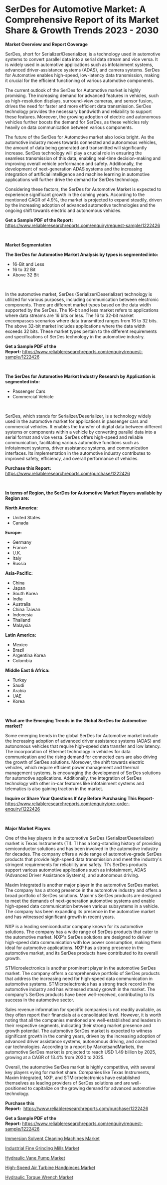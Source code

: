 <p><h1>SerDes for Automotive Market: A Comprehensive Report of its Market Share & Growth Trends 2023 - 2030</h1></p><p><strong>Market Overview and Report Coverage</strong></p>
<p><p>SerDes, short for Serializer/Deserializer, is a technology used in automotive systems to convert parallel data into a serial data stream and vice versa. It is widely used in automotive applications such as infotainment systems, advanced driver-assistance systems (ADAS), and camera systems. SerDes for Automotive enables high-speed, low-latency data transmission, making it crucial for the efficient functioning of various automotive components.</p><p>The current outlook of the SerDes for Automotive market is highly promising. The increasing demand for advanced features in vehicles, such as high-resolution displays, surround-view cameras, and sensor fusion, drives the need for faster and more efficient data transmission. SerDes technology provides the necessary bandwidth and reliability to support these features. Moreover, the growing adoption of electric and autonomous vehicles further boosts the demand for SerDes, as these vehicles rely heavily on data communication between various components.</p><p>The future of the SerDes for Automotive market also looks bright. As the automotive industry moves towards connected and autonomous vehicles, the amount of data being generated and transmitted will significantly increase. SerDes technology will play a crucial role in ensuring the seamless transmission of this data, enabling real-time decision-making and improving overall vehicle performance and safety. Additionally, the development of next-generation ADAS systems and the increasing integration of artificial intelligence and machine learning in automotive applications will further drive the demand for SerDes technology.</p><p>Considering these factors, the SerDes for Automotive Market is expected to experience significant growth in the coming years. According to the mentioned CAGR of 4.9%, the market is projected to expand steadily, driven by the increasing adoption of advanced automotive technologies and the ongoing shift towards electric and autonomous vehicles.</p></p>
<p><strong>Get a Sample PDF of the Report:</strong> <a href="https://www.reliableresearchreports.com/enquiry/request-sample/1222426">https://www.reliableresearchreports.com/enquiry/request-sample/1222426</a></p>
<p>&nbsp;</p>
<p><strong>Market Segmentation</strong></p>
<p><strong>The SerDes for Automotive Market Analysis by types is segmented into:</strong></p>
<p><ul><li>16-Bit and Less</li><li>16 to 32 Bit</li><li>Above 32 Bit</li></ul></p>
<p>&nbsp;</p>
<p><p>In the automotive market, SerDes (Serializer/Deserializer) technology is utilized for various purposes, including communication between electronic components. There are different market types based on the data width supported by the SerDes. The 16-bit and less market refers to applications where data streams are 16 bits or less. The 16 to 32-bit market encompasses scenarios where data transmitted ranges from 16 to 32 bits. The above 32-bit market includes applications where the data width exceeds 32 bits. These market types pertain to the different requirements and specifications of SerDes technology in the automotive industry.</p></p>
<p><strong>Get a Sample PDF of the Report:</strong>&nbsp;<a href="https://www.reliableresearchreports.com/enquiry/request-sample/1222426">https://www.reliableresearchreports.com/enquiry/request-sample/1222426</a></p>
<p>&nbsp;</p>
<p><strong>The SerDes for Automotive Market Industry Research by Application is segmented into:</strong></p>
<p><ul><li>Passenger Cars</li><li>Commercial Vehicle</li></ul></p>
<p>&nbsp;</p>
<p><p>SerDes, which stands for Serializer/Deserializer, is a technology widely used in the automotive market for applications in passenger cars and commercial vehicles. It enables the transfer of digital data between different systems or components within a vehicle by converting parallel data into a serial format and vice versa. SerDes offers high-speed and reliable communication, facilitating various automotive functions such as infotainment systems, driver assistance systems, and communication interfaces. Its implementation in the automotive industry contributes to improved safety, efficiency, and overall performance of vehicles.</p></p>
<p><strong>Purchase this Report:</strong>&nbsp; <a href="https://www.reliableresearchreports.com/purchase/1222426">https://www.reliableresearchreports.com/purchase/1222426</a></p>
<p>&nbsp;</p>
<p><strong>In terms of Region, the SerDes for Automotive Market Players available by Region are:</strong></p>
<p>
    <p> <strong> North America: </strong>
        <ul>
            <li>United States</li>
            <li>Canada</li>
        </ul>
        </p> 
    <p> <strong> Europe: </strong>
        <ul>
            <li>Germany</li>
            <li>France</li>
            <li>U.K.</li>
            <li>Italy</li>
            <li>Russia</li>
        </ul>
        </p> 
    <p> <strong> Asia-Pacific: </strong>
        <ul>
            <li>China</li>
            <li>Japan</li>
            <li>South Korea</li>
            <li>India</li>
            <li>Australia</li>
            <li>China Taiwan</li>
            <li>Indonesia</li>
            <li>Thailand</li>
            <li>Malaysia</li>
        </ul>
        </p> 
    <p> <strong> Latin America: </strong>
        <ul>
            <li>Mexico</li>
            <li>Brazil</li>
            <li>Argentina Korea</li>
            <li>Colombia</li>
        </ul>
        </p> 
    <p> <strong> Middle East & Africa: </strong>
        <ul>
            <li>Turkey</li>
            <li>Saudi</li>
            <li>Arabia</li>
            <li>UAE</li>
            <li>Korea</li>
        </ul>
    </p>
    </p>
<p>&nbsp;</p>
<p><strong>What are the Emerging Trends in the Global SerDes for Automotive market?</strong></p>
<p><p>Some emerging trends in the global SerDes for Automotive market include the increasing adoption of advanced driver assistance systems (ADAS) and autonomous vehicles that require high-speed data transfer and low latency. The incorporation of Ethernet technology in vehicles for data communication and the rising demand for connected cars are also driving the growth of SerDes solutions. Moreover, the shift towards electric vehicles, which require efficient power management and thermal management systems, is encouraging the development of SerDes solutions for automotive applications. Additionally, the integration of SerDes technology with other in-car features like infotainment systems and telematics is also gaining traction in the market.</p></p>
<p><strong>Inquire or Share Your Questions If Any Before Purchasing This Report</strong>- <a href="https://www.reliableresearchreports.com/enquiry/pre-order-enquiry/1222426">https://www.reliableresearchreports.com/enquiry/pre-order-enquiry/1222426</a></p>
<p>&nbsp;</p>
<p><strong>Major Market Players</strong></p>
<p><p>One of the key players in the automotive SerDes (Serializer/Deserializer) market is Texas Instruments (TI). TI has a long-standing history of providing semiconductor solutions and has been involved in the automotive industry for decades. The company offers a wide range of automotive-grade SerDes products that provide high-speed data transmission and meet the industry's stringent requirements for reliability and safety. TI's SerDes products support various automotive applications such as infotainment, ADAS (Advanced Driver Assistance Systems), and autonomous driving.</p><p>Maxim Integrated is another major player in the automotive SerDes market. The company has a strong presence in the automotive industry and offers a broad portfolio of SerDes solutions. Maxim's SerDes products are designed to meet the demands of next-generation automotive systems and enable high-speed data communication between various subsystems in a vehicle. The company has been expanding its presence in the automotive market and has witnessed significant growth in recent years.</p><p>NXP is a leading semiconductor company known for its automotive solutions. The company has a wide range of SerDes products that cater to the automotive market. NXP's SerDes solutions are designed to deliver high-speed data communication with low power consumption, making them ideal for automotive applications. NXP has a strong presence in the automotive market, and its SerDes products have contributed to its overall growth.</p><p>STMicroelectronics is another prominent player in the automotive SerDes market. The company offers a comprehensive portfolio of SerDes products that address the increasing need for high-speed data communication in automotive systems. STMicroelectronics has a strong track record in the automotive industry and has witnessed steady growth in the market. The company's SerDes products have been well-received, contributing to its success in the automotive sector.</p><p>Sales revenue information for specific companies is not readily available, as they often report their financials at a consolidated level. However, it is worth noting that all the companies mentioned are well-established and leaders in their respective segments, indicating their strong market presence and growth potential. The automotive SerDes market is expected to witness significant growth in the coming years, driven by the increasing adoption of advanced driver assistance systems, autonomous driving, and connected car technologies. According to a report by MarketsandMarkets, the automotive SerDes market is projected to reach USD 1.49 billion by 2025, growing at a CAGR of 13.4% from 2020 to 2025.</p><p>Overall, the automotive SerDes market is highly competitive, with several key players vying for market share. Companies like Texas Instruments, Maxim Integrated, NXP, and STMicroelectronics have established themselves as leading providers of SerDes solutions and are well-positioned to capitalize on the growing demand for advanced automotive technology.</p></p>
<p><strong>Purchase this Report:</strong>&nbsp;&nbsp;<a href="https://www.reliableresearchreports.com/purchase/1222426">https://www.reliableresearchreports.com/purchase/1222426</a></p>
<p></p>
<p><strong>Get a Sample PDF of the Report:</strong>&nbsp;<a href="https://www.reliableresearchreports.com/enquiry/request-sample/1222426">https://www.reliableresearchreports.com/enquiry/request-sample/1222426</a></p>
<p><p><a href="https://www.linkedin.com/pulse/immersion-solvent-cleaning-machines-market-size-share-amp-zma1e/">Immersion Solvent Cleaning Machines Market</a></p><p><a href="https://www.linkedin.com/pulse/industrial-fine-grinding-mills-market-insights-players-xbdbe/">Industrial Fine Grinding Mills Market</a></p><p><a href="https://medium.com/@staceyhilll3626/hydraulic-vane-pump-market-size-reveals-the-best-marketing-channels-in-global-industry-c41ce88f0eba">Hydraulic Vane Pump Market</a></p><p><a href="https://www.linkedin.com/pulse/high-speed-air-turbine-handpieces-market-challenges-opportunities-iibxe/">High-Speed Air Turbine Handpieces Market</a></p><p><a href="https://medium.com/@ransomjohns101/decoding-hydraulic-torque-wrench-market-metrics-market-share-trends-and-growth-patterns-b752b0caeb61">Hydraulic Torque Wrench Market</a></p></p>